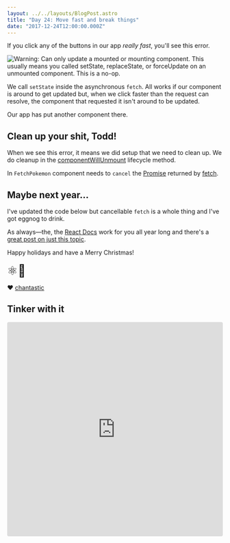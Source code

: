 ```yaml
---
layout: ../../layouts/BlogPost.astro
title: "Day 24: Move fast and break things"
date: "2017-12-24T12:00:00.000Z"
---
```


<div class="measure">

If you click any of the buttons in our app _really fast_, you'll see this error.

![Warning: Can only update a mounted or mounting component. This usually means you called setState, replaceState, or forceUpdate on an unmounted component. This is a no-op.](/unmounted-component-warning.png)

We call `setState` inside the asynchronous `fetch`.
All works if our component is around to get updated but, when we click faster than the request can resolve, the component that requested it isn't around to be updated.

Our app has put another component there.

## Clean up your shit, Todd!

When we see this error, it means we did setup that we need to clean up. 
We do cleanup in the [componentWillUnmount](https://reactjs.org/docs/react-component.html#componentwillunmount) lifecycle method.

In `FetchPokemon` component needs to `cancel` the [Promise](https://developer.mozilla.org/en-US/docs/Web/JavaScript/Reference/Global_Objects/Promise) returned by [fetch](https://developer.mozilla.org/en-US/docs/Web/API/Fetch_API).

## Maybe next year...

I've updated the code below but cancellable `fetch` is a whole thing and I've got eggnog to drink.

As always—the, the [React Docs](https://reactjs.org/) work for you all year long and there's a [great post on just this topic](https://reactjs.org/blog/2015/12/16/ismounted-antipattern.html).

Happy holidays and have a Merry Christmas!  
<br />
<span style="font-size: 2em">⚛️🌲</span>

❤️ <a href="https://twitter.com/chantastic">chantastic</a>

## Tinker with it

</div>

<iframe src="https://codesandbox.io/embed/5jq2p08xl" style="width:100%; height:500px; border:0; border-radius: 4px; overflow:hidden;" sandbox="allow-modals allow-forms allow-popups allow-scripts allow-same-origin"></iframe>